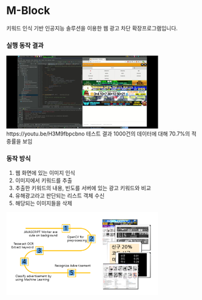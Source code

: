 # M-Block
키워드 인식 기반 인공지능 솔루션을 이용한 웹 광고 차단 확장프로그램입니다.

### 실행 동작 결과
<img src = "./2_리소스/method.png" width="400px">
https://youtu.be/H3M9fbpcbno
테스트 결과 1000건의 데이터에 대해 70.7%의 적중률을 보임

  
### 동작 방식
1. 웹 화면에 있는 이미지 인식
2. 이미지에서 키워드를 추출
3. 추출한 키워드의 내용, 빈도를 서버에 있는 광고 키워드와 비교
4. 유해광고라고 판단되는 리스트 객체 수신
5. 해당되는 이미지들을 삭제  
<img src = "./2_리소스/동작구조.png" width="400px">


